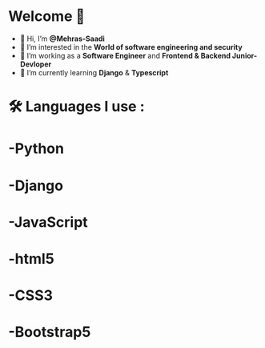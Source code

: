 # Welcome 👋
- 👋 Hi, I’m **@Mehras-Saadi**
- 👀 I’m interested in the **World of software engineering and security**
- 🔭 I’m working as a **Software Engineer** and **Frontend & Backend Junior-Devloper**
- 📗 I’m currently learning **Django** & **Typescript**

# 🛠️ Languages I use :
# -Python 
# -Django
# -JavaScript
# -html5
# -CSS3
# -Bootstrap5
